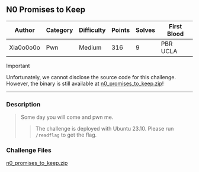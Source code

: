 ## N0 Promises to Keep

| Author    | Category | Difficulty | Points | Solves | First Blood |
| --------- | -------- | ---------- | ------ | ------ | ----------- |
| Xia0o0o0o | Pwn      | Medium     | 316    | 9      | PBR UCLA    |

> [!IMPORTANT]
> Unfortunately, we cannot disclose the source code for this challenge. However, the binary is still available at [n0_promises_to_keep.zip](dist)!

---

### Description

> Some day you will come and pwn me.
>
> > The challenge is deployed with Ubuntu 23.10. Please run `/readflag` to get the flag.

### Challenge Files

[n0_promises_to_keep.zip](dist)
